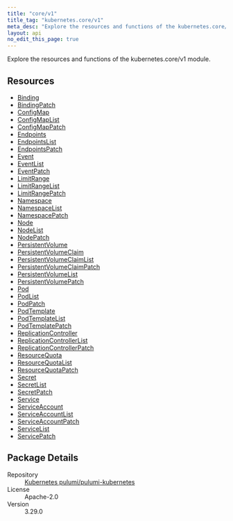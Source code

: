```yaml
---
title: "core/v1"
title_tag: "kubernetes.core/v1"
meta_desc: "Explore the resources and functions of the kubernetes.core/v1 module."
layout: api
no_edit_this_page: true
---
```


<!-- WARNING: this file was generated by Pulumi Docs Generator. -->
<!-- Do not edit by hand unless you're certain you know what you are doing! -->

Explore the resources and functions of the kubernetes.core/v1 module.

<h2 id="resources">Resources</h2>
<ul class="api">
    <li><a href="binding/" title="Binding"><span class="api-symbol api-symbol--resource"></span>Binding</a></li>
    <li><a href="bindingpatch/" title="BindingPatch"><span class="api-symbol api-symbol--resource"></span>BindingPatch</a></li>
    <li><a href="configmap/" title="ConfigMap"><span class="api-symbol api-symbol--resource"></span>ConfigMap</a></li>
    <li><a href="configmaplist/" title="ConfigMapList"><span class="api-symbol api-symbol--resource"></span>ConfigMapList</a></li>
    <li><a href="configmappatch/" title="ConfigMapPatch"><span class="api-symbol api-symbol--resource"></span>ConfigMapPatch</a></li>
    <li><a href="endpoints/" title="Endpoints"><span class="api-symbol api-symbol--resource"></span>Endpoints</a></li>
    <li><a href="endpointslist/" title="EndpointsList"><span class="api-symbol api-symbol--resource"></span>EndpointsList</a></li>
    <li><a href="endpointspatch/" title="EndpointsPatch"><span class="api-symbol api-symbol--resource"></span>EndpointsPatch</a></li>
    <li><a href="event/" title="Event"><span class="api-symbol api-symbol--resource"></span>Event</a></li>
    <li><a href="eventlist/" title="EventList"><span class="api-symbol api-symbol--resource"></span>EventList</a></li>
    <li><a href="eventpatch/" title="EventPatch"><span class="api-symbol api-symbol--resource"></span>EventPatch</a></li>
    <li><a href="limitrange/" title="LimitRange"><span class="api-symbol api-symbol--resource"></span>LimitRange</a></li>
    <li><a href="limitrangelist/" title="LimitRangeList"><span class="api-symbol api-symbol--resource"></span>LimitRangeList</a></li>
    <li><a href="limitrangepatch/" title="LimitRangePatch"><span class="api-symbol api-symbol--resource"></span>LimitRangePatch</a></li>
    <li><a href="namespace/" title="Namespace"><span class="api-symbol api-symbol--resource"></span>Namespace</a></li>
    <li><a href="namespacelist/" title="NamespaceList"><span class="api-symbol api-symbol--resource"></span>NamespaceList</a></li>
    <li><a href="namespacepatch/" title="NamespacePatch"><span class="api-symbol api-symbol--resource"></span>NamespacePatch</a></li>
    <li><a href="node/" title="Node"><span class="api-symbol api-symbol--resource"></span>Node</a></li>
    <li><a href="nodelist/" title="NodeList"><span class="api-symbol api-symbol--resource"></span>NodeList</a></li>
    <li><a href="nodepatch/" title="NodePatch"><span class="api-symbol api-symbol--resource"></span>NodePatch</a></li>
    <li><a href="persistentvolume/" title="PersistentVolume"><span class="api-symbol api-symbol--resource"></span>PersistentVolume</a></li>
    <li><a href="persistentvolumeclaim/" title="PersistentVolumeClaim"><span class="api-symbol api-symbol--resource"></span>PersistentVolumeClaim</a></li>
    <li><a href="persistentvolumeclaimlist/" title="PersistentVolumeClaimList"><span class="api-symbol api-symbol--resource"></span>PersistentVolumeClaimList</a></li>
    <li><a href="persistentvolumeclaimpatch/" title="PersistentVolumeClaimPatch"><span class="api-symbol api-symbol--resource"></span>PersistentVolumeClaimPatch</a></li>
    <li><a href="persistentvolumelist/" title="PersistentVolumeList"><span class="api-symbol api-symbol--resource"></span>PersistentVolumeList</a></li>
    <li><a href="persistentvolumepatch/" title="PersistentVolumePatch"><span class="api-symbol api-symbol--resource"></span>PersistentVolumePatch</a></li>
    <li><a href="pod/" title="Pod"><span class="api-symbol api-symbol--resource"></span>Pod</a></li>
    <li><a href="podlist/" title="PodList"><span class="api-symbol api-symbol--resource"></span>PodList</a></li>
    <li><a href="podpatch/" title="PodPatch"><span class="api-symbol api-symbol--resource"></span>PodPatch</a></li>
    <li><a href="podtemplate/" title="PodTemplate"><span class="api-symbol api-symbol--resource"></span>PodTemplate</a></li>
    <li><a href="podtemplatelist/" title="PodTemplateList"><span class="api-symbol api-symbol--resource"></span>PodTemplateList</a></li>
    <li><a href="podtemplatepatch/" title="PodTemplatePatch"><span class="api-symbol api-symbol--resource"></span>PodTemplatePatch</a></li>
    <li><a href="replicationcontroller/" title="ReplicationController"><span class="api-symbol api-symbol--resource"></span>ReplicationController</a></li>
    <li><a href="replicationcontrollerlist/" title="ReplicationControllerList"><span class="api-symbol api-symbol--resource"></span>ReplicationControllerList</a></li>
    <li><a href="replicationcontrollerpatch/" title="ReplicationControllerPatch"><span class="api-symbol api-symbol--resource"></span>ReplicationControllerPatch</a></li>
    <li><a href="resourcequota/" title="ResourceQuota"><span class="api-symbol api-symbol--resource"></span>ResourceQuota</a></li>
    <li><a href="resourcequotalist/" title="ResourceQuotaList"><span class="api-symbol api-symbol--resource"></span>ResourceQuotaList</a></li>
    <li><a href="resourcequotapatch/" title="ResourceQuotaPatch"><span class="api-symbol api-symbol--resource"></span>ResourceQuotaPatch</a></li>
    <li><a href="secret/" title="Secret"><span class="api-symbol api-symbol--resource"></span>Secret</a></li>
    <li><a href="secretlist/" title="SecretList"><span class="api-symbol api-symbol--resource"></span>SecretList</a></li>
    <li><a href="secretpatch/" title="SecretPatch"><span class="api-symbol api-symbol--resource"></span>SecretPatch</a></li>
    <li><a href="service/" title="Service"><span class="api-symbol api-symbol--resource"></span>Service</a></li>
    <li><a href="serviceaccount/" title="ServiceAccount"><span class="api-symbol api-symbol--resource"></span>ServiceAccount</a></li>
    <li><a href="serviceaccountlist/" title="ServiceAccountList"><span class="api-symbol api-symbol--resource"></span>ServiceAccountList</a></li>
    <li><a href="serviceaccountpatch/" title="ServiceAccountPatch"><span class="api-symbol api-symbol--resource"></span>ServiceAccountPatch</a></li>
    <li><a href="servicelist/" title="ServiceList"><span class="api-symbol api-symbol--resource"></span>ServiceList</a></li>
    <li><a href="servicepatch/" title="ServicePatch"><span class="api-symbol api-symbol--resource"></span>ServicePatch</a></li>
</ul>

<h2 id="package-details">Package Details</h2>
<dl class="package-details">
	<dt>Repository</dt>
	<dd><a href="https://github.com/pulumi/pulumi-kubernetes">Kubernetes pulumi/pulumi-kubernetes</a></dd>
	<dt>License</dt>
	<dd>Apache-2.0</dd>
	<dt>Version</dt>
	<dd>3.29.0</dd>
</dl>

